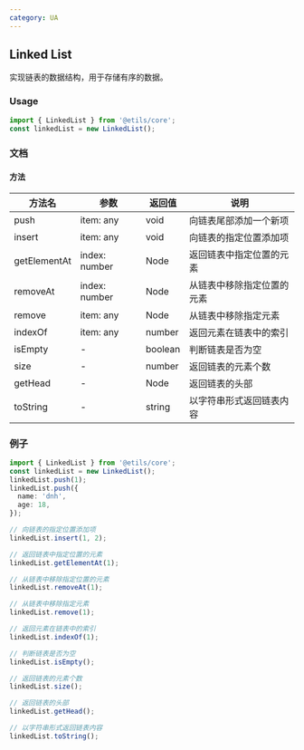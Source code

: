 ```yaml
---
category: UA
---
```


## Linked List
实现链表的数据结构，用于存储有序的数据。

### Usage

```ts
import { LinkedList } from '@etils/core';
const linkedList = new LinkedList();
```

### 文档

#### 方法

| 方法名   | 参数      | 返回值  | 说明                   |
| -------- | --------- | ------- | ---------------------- |
| push     | item: any | void    | 向链表尾部添加一个新项 |
| insert   | item: any | void    | 向链表的指定位置添加项 |
| getElementAt | index: number | Node | 返回链表中指定位置的元素 |
| removeAt | index: number | Node | 从链表中移除指定位置的元素 |
| remove   | item: any | Node | 从链表中移除指定元素 |
| indexOf  | item: any | number | 返回元素在链表中的索引 |
| isEmpty  | -         | boolean | 判断链表是否为空       |
| size     | -         | number  | 返回链表的元素个数     |
| getHead  | -         | Node    | 返回链表的头部         |
| toString | -         | string  | 以字符串形式返回链表内容 |

### 例子

```ts
import { LinkedList } from '@etils/core';
const linkedList = new LinkedList();
linkedList.push(1);
linkedList.push({
  name: 'dnh',
  age: 18,
});

// 向链表的指定位置添加项
linkedList.insert(1, 2);

// 返回链表中指定位置的元素
linkedList.getElementAt(1);

// 从链表中移除指定位置的元素
linkedList.removeAt(1);

// 从链表中移除指定元素
linkedList.remove(1);

// 返回元素在链表中的索引
linkedList.indexOf(1);

// 判断链表是否为空
linkedList.isEmpty();

// 返回链表的元素个数
linkedList.size();

// 返回链表的头部
linkedList.getHead();

// 以字符串形式返回链表内容
linkedList.toString();
```



